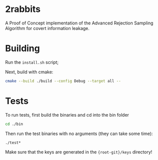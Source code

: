 # 2rabbits
A Proof of Concept implementation of the Advanced Rejection Sampling Algorithm for covert information leakage.

# Building

Run the `install.sh` script;

Next, build with cmake:
```bash
cmake --build ./build --config Debug --target all --
```

# Tests

To run tests, first build the binaries and cd into the bin folder

```bash
cd ./bin
```

Then run the test binaries with no arguments (they can take some time):

```bash
./test* 
```

Make sure that the keys are generated in the `{root-git}/keys` directory!